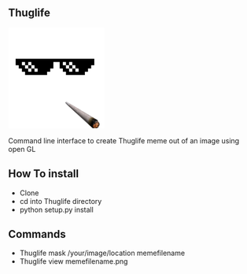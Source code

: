 ## Thuglife
![alt-text](https://raw.githubusercontent.com/goodship1/thuglife/master/img/thug.png?token=ACNNLTCRMKYL7TF5WFW7IPC7J3KZY)

Command line interface to create Thuglife meme out of an image using open GL


## How To install

- Clone
- cd into Thuglife directory 
- python setup.py install

## Commands

 - Thuglife mask /your/image/location memefilename
 - Thuglife view memefilename.png
